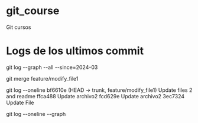 # git_course
Git cursos


# Logs de los ultimos commit 
 git log --graph --all --since=2024-03
 

 git merge feature/modify_file1

 git log --oneline
bf6610e (HEAD -> trunk, feature/modify_file1) Update files 2 and readme
ffca488 Update archivo2
fcd629e Update archivo2
3ec7324 Update File


 git log --oneline --graph